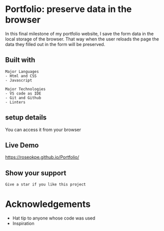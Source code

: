 # Portfolio: preserve data in the browser
In this final milestone of my portfolio website, I save the form data in the local storage of the browser. That way when the user reloads the page the data they filled out in the form will be preserved.

## Built with 
    Major Languages
    - Html and CSS
    - Javascript
    
    Major Technologies
    - VS code as IDE
    - Git and Github
    - Linters

## setup details 
You can access it from your browser

## Live Demo
 https://roseokpe.github.io/Portfolio/

## Show your support
    Give a star if you like this project

# Acknowledgements
  -   Hat tip to anyone whose code was used
  -   Inspiration